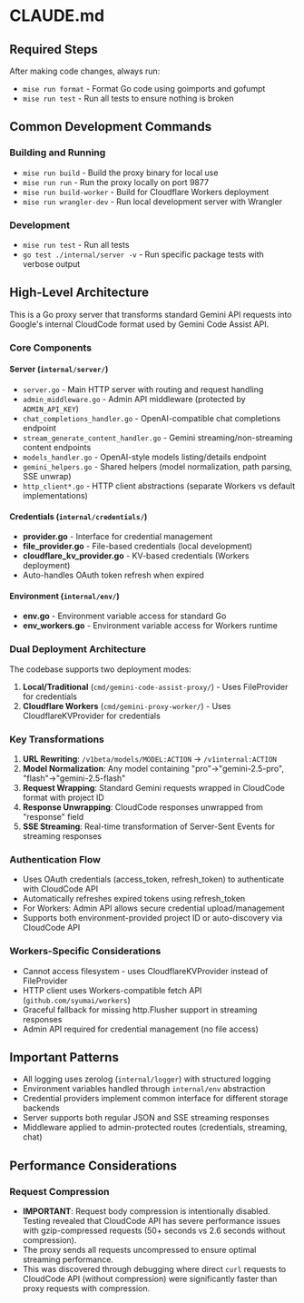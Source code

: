 # CLAUDE.md

## Required Steps

After making code changes, always run:
- `mise run format` - Format Go code using goimports and gofumpt
- `mise run test` - Run all tests to ensure nothing is broken

## Common Development Commands

### Building and Running
- `mise run build` - Build the proxy binary for local use
- `mise run run` - Run the proxy locally on port 9877
- `mise run build-worker` - Build for Cloudflare Workers deployment
- `mise run wrangler-dev` - Run local development server with Wrangler

### Development
- `mise run test` - Run all tests
- `go test ./internal/server -v` - Run specific package tests with verbose output

## High-Level Architecture

This is a Go proxy server that transforms standard Gemini API requests into Google's internal CloudCode format used by Gemini Code Assist API.

### Core Components

#### Server (`internal/server/`)
- `server.go` - Main HTTP server with routing and request handling
- `admin_middleware.go` - Admin API middleware (protected by `ADMIN_API_KEY`)
- `chat_completions_handler.go` - OpenAI-compatible chat completions endpoint
- `stream_generate_content_handler.go` - Gemini streaming/non-streaming content endpoints
- `models_handler.go` - OpenAI-style models listing/details endpoint
- `gemini_helpers.go` - Shared helpers (model normalization, path parsing, SSE unwrap)
- `http_client*.go` - HTTP client abstractions (separate Workers vs default implementations)

#### Credentials (`internal/credentials/`)
- **provider.go** - Interface for credential management
- **file_provider.go** - File-based credentials (local development)
- **cloudflare_kv_provider.go** - KV-based credentials (Workers deployment)
- Auto-handles OAuth token refresh when expired

#### Environment (`internal/env/`)
- **env.go** - Environment variable access for standard Go
- **env_workers.go** - Environment variable access for Workers runtime

### Dual Deployment Architecture

The codebase supports two deployment modes:

1. **Local/Traditional** (`cmd/gemini-code-assist-proxy/`) - Uses FileProvider for credentials
2. **Cloudflare Workers** (`cmd/gemini-proxy-worker/`) - Uses CloudflareKVProvider for credentials

### Key Transformations

1. **URL Rewriting**: `/v1beta/models/MODEL:ACTION` → `/v1internal:ACTION`
2. **Model Normalization**: Any model containing "pro"→"gemini-2.5-pro", "flash"→"gemini-2.5-flash"
3. **Request Wrapping**: Standard Gemini requests wrapped in CloudCode format with project ID
4. **Response Unwrapping**: CloudCode responses unwrapped from "response" field
5. **SSE Streaming**: Real-time transformation of Server-Sent Events for streaming responses

### Authentication Flow

- Uses OAuth credentials (access_token, refresh_token) to authenticate with CloudCode API
- Automatically refreshes expired tokens using refresh_token
- For Workers: Admin API allows secure credential upload/management
- Supports both environment-provided project ID or auto-discovery via CloudCode API

### Workers-Specific Considerations

- Cannot access filesystem - uses CloudflareKVProvider instead of FileProvider
- HTTP client uses Workers-compatible fetch API (`github.com/syumai/workers`)
- Graceful fallback for missing http.Flusher support in streaming responses
- Admin API required for credential management (no file access)

## Important Patterns

- All logging uses zerolog (`internal/logger`) with structured logging
- Environment variables handled through `internal/env` abstraction
- Credential providers implement common interface for different storage backends
- Server supports both regular JSON and SSE streaming responses
- Middleware applied to admin-protected routes (credentials, streaming, chat)

## Performance Considerations

### Request Compression
- **IMPORTANT**: Request body compression is intentionally disabled. Testing revealed that CloudCode API has severe performance issues with gzip-compressed requests (50+ seconds vs 2.6 seconds without compression).
- The proxy sends all requests uncompressed to ensure optimal streaming performance.
- This was discovered through debugging where direct `curl` requests to CloudCode API (without compression) were significantly faster than proxy requests with compression.
